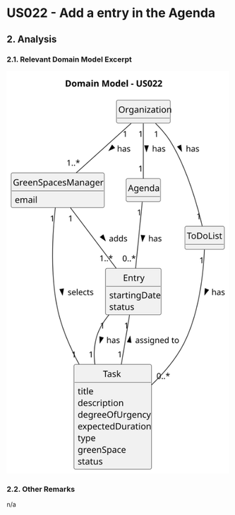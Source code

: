 # US022 - Add a entry in the Agenda

## 2. Analysis

### 2.1. Relevant Domain Model Excerpt 

![Domain Model](svg/us022-domain-model.svg)

### 2.2. Other Remarks

n/a
